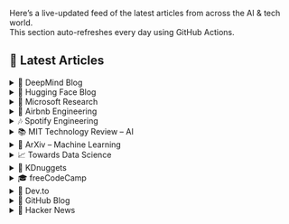 Here’s a live-updated feed of the latest articles from across the AI & tech world.  
This section auto-refreshes every day using GitHub Actions.

## 📰 Latest Articles
<!-- BLOG-POST-LIST:START -->

<details>
<summary>🧬 DeepMind Blog</summary>

- [Using AI to perceive the universe in greater depth](https://deepmind.google/discover/blog/using-ai-to-perceive-the-universe-in-greater-depth/) *(2025-09-04)*
- [Image editing in Gemini just got a major upgrade](https://deepmind.google/discover/blog/image-editing-in-gemini-just-got-a-major-upgrade/) *(2025-08-26)*
- [Introducing Gemma 3 270M: The compact model for hyper-efficient AI](https://deepmind.google/discover/blog/introducing-gemma-3-270m-the-compact-model-for-hyper-efficient-ai/) *(2025-08-14)*
- [How AI is helping advance the science of bioacoustics to save endangered species](https://deepmind.google/discover/blog/how-ai-is-helping-advance-the-science-of-bioacoustics-to-save-endangered-species/) *(2025-08-07)*
- [Genie 3: A new frontier for world models](https://deepmind.google/discover/blog/genie-3-a-new-frontier-for-world-models/) *(2025-08-05)*

</details>

<details>
<summary>🤗 Hugging Face Blog</summary>

- [Welcome EmbeddingGemma, Google's new efficient embedding model](https://huggingface.co/blog/embeddinggemma) *(2025-09-04)*
- [Make your ZeroGPU Spaces go brrr with PyTorch ahead-of-time compilation](https://huggingface.co/blog/zerogpu-aoti) *(2025-09-02)*
- [Generate Images with Claude and Hugging Face](https://huggingface.co/blog/claude-and-mcp) *(2025-08-19)*
- [From Zero to GPU: A Guide to Building and Scaling Production-Ready CUDA Kernels](https://huggingface.co/blog/kernel-builder) *(2025-08-18)*
- [MCP for Research: How to Connect AI to Research Tools](https://huggingface.co/blog/mcp-for-research) *(2025-08-18)*

</details>

<details>
<summary>🧠 Microsoft Research</summary>

- [Crescent library brings privacy to digital identity systems](https://www.microsoft.com/en-us/research/blog/crescent-library-brings-privacy-to-digital-identity-systems/) *(2025-08-26)*
- [Applicability vs. job displacement: further notes on our recent research on AI and occupations](https://www.microsoft.com/en-us/research/blog/applicability-vs-job-displacement-further-notes-on-our-recent-research-on-ai-and-occupations/) *(2025-08-21)*
- [Coauthor roundtable: Reflecting on healthcare economics, biomedical research, and medical education](https://www.microsoft.com/en-us/research/podcast/coauthor-roundtable-reflecting-on-healthcare-economics-biomedical-research-and-medical-education/) *(2025-08-21)*
- [MindJourney enables AI to explore simulated 3D worlds to improve spatial interpretation](https://www.microsoft.com/en-us/research/blog/mindjourney-enables-ai-to-explore-simulated-3d-worlds-to-improve-spatial-interpretation/) *(2025-08-20)*
- [Dion: the distributed orthonormal update revolution is here](https://www.microsoft.com/en-us/research/blog/dion-the-distributed-orthonormal-update-revolution-is-here/) *(2025-08-12)*

</details>

<details>
<summary>🏡 Airbnb Engineering</summary>

- [Migrating Airbnb’s JVM Monorepo to Bazel](https://medium.com/airbnb-engineering/migrating-airbnbs-jvm-monorepo-to-bazel-33f90eda51ec?source=rss----53c7c27702d5---4) *(2025-08-13)*
- [Seamless Istio Upgrades at Scale](https://medium.com/airbnb-engineering/seamless-istio-upgrades-at-scale-bcb0e49c5cf8?source=rss----53c7c27702d5---4) *(2025-08-07)*
- [Achieving High Availability with distributed database on Kubernetes at Airbnb](https://medium.com/airbnb-engineering/achieving-high-availability-with-distributed-database-on-kubernetes-at-airbnb-58cc2e9856f4?source=rss----53c7c27702d5---4) *(2025-07-28)*
- [Understanding and Improving SwiftUI Performance](https://medium.com/airbnb-engineering/understanding-and-improving-swiftui-performance-37b77ac61896?source=rss----53c7c27702d5---4) *(2025-06-24)*
- [Load Testing with Impulse at Airbnb](https://medium.com/airbnb-engineering/load-testing-with-impulse-at-airbnb-f466874d03d2?source=rss----53c7c27702d5---4) *(2025-06-09)*

</details>

<details>
<summary>🎶 Spotify Engineering</summary>

- [Incident Report: Spotify Outage on April 16, 2025](https://engineering.atspotify.com/2025/5/incident-report-spotify-outage-on-april-16-2025/) *(2025-05-09)*
- [Celebrating Five Years of Backstage: From Open Source Project to Enterprise Business](https://engineering.atspotify.com/2025/4/celebrating-five-years-of-backstage/) *(2025-04-23)*
- [A Behind-the-Scenes Look at How We Release the Spotify App (Part 1)](https://engineering.atspotify.com/2025/4/how-we-release-the-spotify-app-part-1/) *(2025-04-17)*
- [An Insider’s Tips for Taking the Certified Backstage Associate (CBA) Exam](https://engineering.atspotify.com/2025/3/certified-backstage-associate-exam-tips/) *(2025-03-25)*
- [Building Confidence: A Case Study in How to Create Confidence Scores for GenAI Applications](https://engineering.atspotify.com/2024/12/building-confidence-a-case-study-in-how-to-create-confidence-scores-for-genai-applications/) *(2024-12-12)*

</details>

<details>
<summary>📚 MIT Technology Review – AI</summary>

- [The Download: longevity myths, and sewer-cleaning robots](https://www.technologyreview.com/2025/09/05/1123207/the-download-longevity-myths-and-sewer-cleaning-robots/) *(2025-09-05)*
- [Putin says organ transplants could grant immortality. Not quite.](https://www.technologyreview.com/2025/09/05/1123113/putin-organ-transplants-immortality-longevity-replacement/) *(2025-09-05)*
- [Imagining the future of banking with agentic AI](https://www.technologyreview.com/2025/09/04/1123023/imagining-the-future-of-banking-with-agentic-ai/) *(2025-09-04)*
- [The Download: unnerving AI avatars, and Trump’s climate gift to China](https://www.technologyreview.com/2025/09/04/1123066/the-download-unnerving-ai-avatars-and-trumps-climate-gift-to-china/) *(2025-09-04)*
- [Transforming CX with embedded real-time analytics ](https://www.technologyreview.com/2025/09/04/1122669/transforming-cx-with-embedded-real-time-analytics/) *(2025-09-04)*

</details>

<details>
<summary>🧮 ArXiv – Machine Learning</summary>

- [Energy-Weighted Flow Matching: Unlocking Continuous Normalizing Flows for Efficient and Scalable Boltzmann Sampling](https://arxiv.org/abs/2509.03726) *(2025-09-05)*
- [Testing for correlation between network structure and high-dimensional node covariates](https://arxiv.org/abs/2509.03772) *(2025-09-05)*
- [Diffusion Generative Models Meet Compressed Sensing, with Applications to Image Data and Financial Time Series](https://arxiv.org/abs/2509.03898) *(2025-09-05)*
- [An invertible generative model for forward and inverse problems](https://arxiv.org/abs/2509.03910) *(2025-09-05)*
- [Batched Stochastic Matching Bandits](https://arxiv.org/abs/2509.04194) *(2025-09-05)*

</details>

<details>
<summary>📈 Towards Data Science</summary>

- [How to Context Engineer to Optimize Question Answering Pipelines](https://towardsdatascience.com/how-to-context-engineer-to-optimize-question-answering-pipelines/) *(2025-09-05)*
- [Showcasing Your Work on HuggingFace Spaces](https://towardsdatascience.com/showcasing-your-work-on-huggingface-spaces/) *(2025-09-05)*
- [AI Operations Under the Hood: Challenges and Best Practices](https://towardsdatascience.com/ai-operations-under-the-hood-challenges-and-best-practices/) *(2025-09-05)*
- [Zero-Inflated Data: A Comparison of Regression Models](https://towardsdatascience.com/zero-inflated-data-comparison-of-regression-models/) *(2025-09-05)*
- [Tool Masking: The Layer MCP Forgot](https://towardsdatascience.com/tool-masking-the-layer-mcp-forgot/) *(2025-09-05)*

</details>

<details>
<summary>🔎 KDnuggets</summary>

- [Most Candidates Fail These SQL Concepts in Data Interviews](https://www.kdnuggets.com/most-candidates-fail-these-sql-concepts-in-data-interviews) *(2025-09-05)*
- [Top Data Science Courses 2025](https://www.kdnuggets.com/top-data-science-courses-2025) *(2025-09-05)*
- [How to Use Python’s dataclass to Write Less Code](https://www.kdnuggets.com/how-to-use-pythons-dataclass-to-write-less-code) *(2025-09-04)*
- [Top 7 Small Language Models](https://www.kdnuggets.com/top-7-small-language-models) *(2025-09-04)*
- [Google’s Nano-Banana Just Unlocked a New Era of Image Generation](https://www.kdnuggets.com/googles-nano-banana-just-unlocked-a-new-era-of-image-generation) *(2025-09-03)*

</details>

<details>
<summary>🎓 freeCodeCamp</summary>

- [
                     How to Build an Upload Service in Flutter Web with Firebase 
                ](https://www.freecodecamp.org/news/how-to-build-an-upload-service-in-flutter-web-with-firebase/) *(2025-09-05)*
- [
                     How to Build an AI Study Planner Agent using Gemini in Python 
                ](https://www.freecodecamp.org/news/how-to-build-an-ai-study-planner-agent-using-gemini-in-python/) *(2025-09-05)*
- [
                     Introducing freeCodeCamp Daily Python and JavaScript Challenges – Solve a New Programming Puzzle Every Day 
                ](https://www.freecodecamp.org/news/introducing-freecodecamp-daily-python-and-javascript-challenges-solve-a-new-programming-puzzle-every-day/) *(2025-09-05)*
- [
                     How to focus on building your skills when everything's so distracting with Ania Kubów [Podcast #187] 
                ](https://www.freecodecamp.org/news/how-to-focus-on-building-your-skills-when-everythings-so-distracting-with-ania-kubow-podcast-187/) *(2025-09-05)*
- [
                     How to Fine-Tune Large Language Models 
                ](https://www.freecodecamp.org/news/how-to-fine-tune-large-language-models/) *(2025-09-04)*

</details>

<details>
<summary>🚀 Dev.to</summary>

- [Spring Boot Testing: A Comprehensive Best Practices Guide](https://dev.to/ankitdevcode/spring-boot-testing-a-comprehensive-best-practices-guide-1do6) *(2025-09-02)*
- [Parking Lot System Design (LLD in Action) - Part-1](https://dev.to/ankitdevcode/parking-lot-system-design-lld-in-action-part-1-6f0) *(2025-08-31)*
- [Transactions : Explained](https://dev.to/ankitdevcode/transactions-explained-an) *(2025-08-27)*
- [Getting Started with PL/SQL Blocks and Calling Them from Spring Boot JPA](https://dev.to/ankitdevcode/getting-started-with-plsql-blocks-and-calling-them-from-spring-boot-jpa-3192) *(2025-08-27)*
- [[Boost]](https://dev.to/ankitdevcode/-2m0l) *(2025-08-26)*

</details>

<details>
<summary>🐙 GitHub Blog</summary>

- [How to debug a web app with Playwright MCP and GitHub Copilot](https://github.blog/ai-and-ml/github-copilot/how-to-debug-a-web-app-with-playwright-mcp-and-github-copilot/) *(2025-09-05)*
- [GitHub is enabling broader access for developers in Syria following new government trade rules](https://github.blog/company/github-is-enabling-broader-access-for-developers-in-syria-following-new-government-trade-rules/) *(2025-09-05)*
- [Building smarter interactions with MCP elicitation: From clunky tool calls to seamless user experiences](https://github.blog/ai-and-ml/github-copilot/building-smarter-interactions-with-mcp-elicitation-from-clunky-tool-calls-to-seamless-user-experiences/) *(2025-09-04)*
- [5 tips for writing better custom instructions for Copilot](https://github.blog/ai-and-ml/github-copilot/5-tips-for-writing-better-custom-instructions-for-copilot/) *(2025-09-03)*
- [Spec-driven development with AI: Get started with a new open source toolkit](https://github.blog/ai-and-ml/generative-ai/spec-driven-development-with-ai-get-started-with-a-new-open-source-toolkit/) *(2025-09-02)*

</details>

<details>
<summary>📰 Hacker News</summary>

- [European Commission fines Google €2.95B over abusive ad tech practices](https://ec.europa.eu/commission/presscorner/detail/en/ip_25_1992) *(2025-09-05)*
- [MentraOS – open-source Smart glasses OS](https://github.com/Mentra-Community/MentraOS) *(2025-09-05)*
- [Protobuffers Are Wrong (2018)](https://reasonablypolymorphic.com/blog/protos-are-wrong/) *(2025-09-05)*
- [A computer upgrade has shut down BART](https://www.bart.gov/news/articles/2025/news20250905) *(2025-09-05)*
- [Purposeful animations](https://emilkowal.ski/ui/you-dont-need-animations) *(2025-09-05)*

</details>
<!-- BLOG-POST-LIST:END -->
